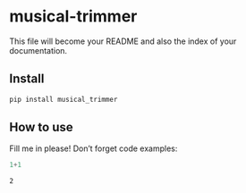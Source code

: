 musical-trimmer
================

<!-- WARNING: THIS FILE WAS AUTOGENERATED! DO NOT EDIT! -->

This file will become your README and also the index of your
documentation.

## Install

``` sh
pip install musical_trimmer
```

## How to use

Fill me in please! Don’t forget code examples:

``` python
1+1
```

    2
